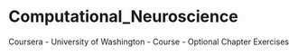 # Computational_Neuroscience
Coursera - University of Washington - Course - Optional Chapter Exercises
